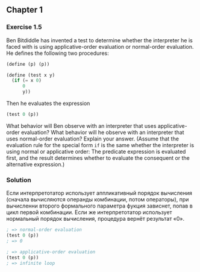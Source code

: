 ## Chapter 1

### Exercise 1.5

Ben Bitdiddle has invented a test to determine whether the interpreter he is faced with is using applicative-order evaluation or normal-order evaluation. He defines the following two procedures:

```scheme
(define (p) (p))

(define (test x y)
  (if (= x 0)
      0
      y))
```

Then he evaluates the expression

```scheme
(test 0 (p))
```

What behavior will Ben observe with an interpreter that uses applicative-order evaluation? What behavior will he observe with an interpreter that uses normal-order evaluation? Explain your answer. (Assume that the evaluation rule for the special form `if` is the same whether the interpreter is using normal or applicative order: The predicate expression is evaluated first, and the result determines whether to evaluate the consequent or the alternative expression.)

### Solution

Если интерпретотатор использует аппликативный порядок вычисления (сначала вычисляются операнды комбинации, потом операторы), при вычисленни второго формального параметра фукция зависнет, попав в цикл первой комбинации. Если же интерпретотатор использует нормальный порядок вычисления, процедура вернёт результат «0».

```scheme
; => normal-order evaluation
(test 0 (p))
; => 0

; => applicative-order evaluation
(test 0 (p))
; => infinite loop
```
